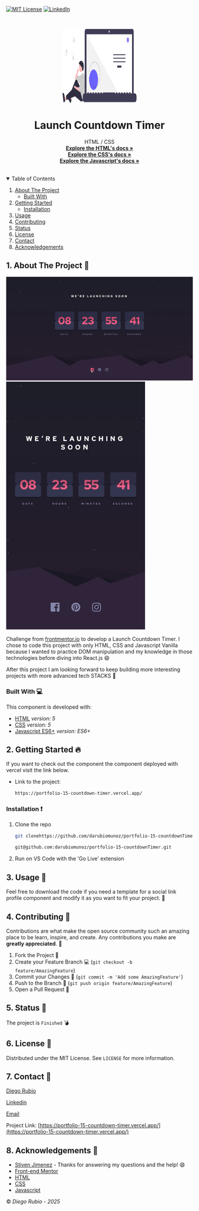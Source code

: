 <!-- PROJECT SHIELDS -->
<!--
*** I'm using markdown "reference style" links for readability.
*** Reference links are enclosed in brackets [ ] instead of parentheses ( ).
*** See the bottom of this document for the declaration of the reference variables
*** for contributors-url, forks-url, etc. This is an optional, concise syntax you may use.
*** https://www.markdownguide.org/basic-syntax/#reference-style-links
-->

[![MIT License][license-shield]][license-url]
[![LinkedIn][linkedin-shield]][linkedin-url]

<!-- PROJECT LOGO -->
<br />
<p align="center">
  <a href="https://github.com/darubiomunoz/portfolio-15-countdownTimer">
    <img src="./src/assets/images/readme-logo.svg" alt="Logo" width="200" height="200">
  </a>
  <h1 align="center">Launch Countdown Timer</h1>
  <p align="center">
    HTML / CSS
    <br />
    <a href="https://developer.mozilla.org/en-US/docs/Web/HTML"><strong>Explore the HTML's docs »</strong></a>
    <br />
    <a href="https://developer.mozilla.org/en-US/docs/Web/CSS"><strong>Explore the CSS's docs »</strong></a>
    <br />
    <a href="https://developer.mozilla.org/en-US/docs/Web/JavaScript"><strong>Explore the Javascript's docs »</strong></a>
    <br />
    <br />
  </p>
</p>

<!-- TABLE OF CONTENTS -->
<details open="open">
  <summary>Table of Contents</summary>
  <ol>
    <li>
      <a href="#about-the-project">About The Project</a>
      <ul>
        <li><a href="#built-with">Built With</a></li>
      </ul>
    </li>
    <li>
      <a href="#getting-started">Getting Started</a>
      <ul>
        <li><a href="#installation">Installation</a></li>
      </ul>
    </li>
    <li><a href="#usage">Usage</a></li>
    <li><a href="#contributing">Contributing</a></li>
    <li><a href="#">Status</a></li>
    <li><a href="#license">License</a></li>
    <li><a href="#contact">Contact</a></li>
    <li><a href="#acknowledgements">Acknowledgements</a></li>
  </ol>
</details>

<!-- ABOUT THE PROJECT -->
## 1. About The Project :round_pushpin:

![Product Name Screen Shot][product-screenshot]
![Product Name Screen Shot][product-screenshot-frontend]

Challenge from [frontmentor.io](https://www.frontendmentor.io/challenges) to develop a Launch Countdown Timer. I chose to code this project with only HTML, CSS and Javascript Vanilla because I wanted to practice DOM manipulation and my knowledge in those technologies before diving into React.js :smile:

After this project I am looking forward to keep building more interesting projects with more advanced tech STACKS :stars:

### Built With :computer:

This component is developed with:

* [HTML](https://developer.mozilla.org/en-US/docs/Web/Guide/HTML/HTML5) _version: 5_
* [CSS](https://developer.mozilla.org/en-US/docs/Web/CSS) _version: 5_
* [Javascript ES6+](https://developer.mozilla.org/en-US/docs/Web/JavaScript) _version: ES6+_

<!-- GETTING STARTED -->
## 2. Getting Started :fire:

If you want to check out the component the component deployed with vercel visit the link below.

* Link to the project:

  ```sh
  https://portfolio-15-countdown-timer.vercel.app/
  ```

### Installation  :exclamation:

1. Clone the repo

   ```sh
   git clonehttps://github.com/darubiomunoz/portfolio-15-countdownTimer.git
   ```

   ```sh
   git@github.com:darubiomunoz/portfolio-15-countdownTimer.git
   ```

2. Run on VS Code with the 'Go Live' extension
<!-- USAGE EXAMPLES -->
## 3. Usage :star2:

Feel free to download the code if you need a template for a social link profile component and modify it as you want to fit your project. :bear:


<!-- CONTRIBUTING -->
## 4. Contributing :tada:

Contributions are what make the open source community such an amazing place to be learn, inspire, and create. Any contributions you make are **greatly appreciated**. :goat:

1. Fork the Project :mag_right:
2. Create your Feature Branch :computer: (`git checkout -b feature/AmazingFeature`)
3. Commit your Changes :gift: (`git commit -m 'Add some AmazingFeature'`)
4. Push to the Branch :confetti_ball: (`git push origin feature/AmazingFeature`)
5. Open a Pull Request :bell:

<!-- Status -->
## 5. Status :memo:

The project is `Finished` :bomb:

<!-- LICENSE -->
## 6. License :memo:

Distributed under the MIT License. See `LICENSE` for more information.

<!-- CONTACT -->
## 7. Contact :e-mail:

[Diego Rubio](https://darubiomunoz.github.io/)

[Linkedin](https://www.linkedin.com/in/darmdev/)

[Email](mailto:darubiomunoz@gmail.com)

Project Link: [https://portfolio-15-countdown-timer.vercel.app/](https://portfolio-15-countdown-timer.vercel.app/)

<!-- ACKNOWLEDGEMENTS -->
## 8. Acknowledgements :clap:

* [Stiven Jimenez](https://github.com/stivenjimenez) - Thanks for answering my questions and the help! :smile:
* [Front-end Mentor](https://www.frontendmentor.io/challenges)
* [HTML](https://developer.mozilla.org/en-US/docs/Web/Guide/HTML/HTML5)
* [CSS](https://developer.mozilla.org/en-US/docs/Web/CSS)
* [Javascript](https://developer.mozilla.org/en-US/docs/Web/JavaScript)



:copyright: _Diego Rubio - 2025_

<!-- MARKDOWN LINKS & IMAGES -->
<!-- https://www.markdownguide.org/basic-syntax/#reference-style-links -->

[license-shield]: https://img.shields.io/github/license/othneildrew/Best-README-Template.svg?style=for-the-badge
[license-url]: https://github.com/darubiomunoz/portfolio-14-sociallinkprofile/blob/master/LICENSE
[linkedin-shield]: https://img.shields.io/badge/-LinkedIn-black.svg?style=for-the-badge&logo=linkedin&colorB=555
[linkedin-url]: https://www.linkedin.com/in/darmdev/
[product-screenshot]: ./src/assets/design/active-states.jpg
[product-screenshot-frontend]: ./src/assets/design/mobile-design.jpg
